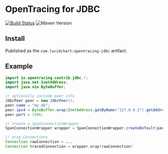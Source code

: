 # OpenTracing for JDBC

[![Build Status](https://travis-ci.com/lucidsoftware/opentracing-jdbc.svg)](https://travis-ci.com/lucidsoftware/opentracing-jdbc)
![Maven Version](https://img.shields.io/maven-central/v/com.lucidchart/opentracing-jdbc.svg)

## Install

Published as the `com.lucidchart:opentracing-jdbc` artifact.

## Example

```java
import io.opentracing.contrib.jdbc.*;
import java.net.InetAddress;
import java.nio.ByteBuffer;

// optionally include peer info
JdbcPeer peer = new JdbcPeer();
peer.name = "my_db";
peer.ipv4 = ByteBuffer.wrap(InetAddress.getByName("127.0.0.1").getAddress()).getInt();
peer.port = 3306;

// create a SpanConnectionWrapper
SpanConnectionWrapper wrapper = SpanConnectionWrapper.createDefault(peer);

// wrap Connections
Connection rawConnection = ...
Connection tracedConnection = wrapper.wrap(rawConnection)
```
